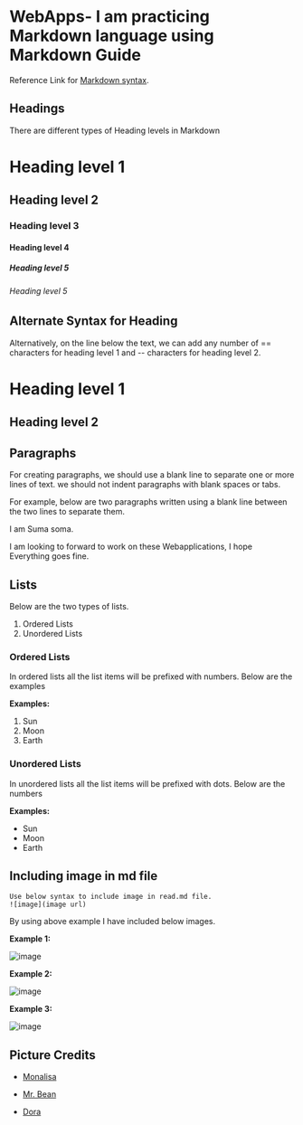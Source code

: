 # WebApps- I am practicing Markdown language using Markdown Guide
Reference Link for [Markdown syntax](https://www.markdownguide.org/basic-syntax).

## Headings
There are different types of Heading levels in Markdown
# Heading level 1
## Heading level 2
### Heading level 3
#### Heading level 4
##### Heading level 5
###### Heading level 5


## Alternate Syntax for Heading

Alternatively, on the line below the text, we can add any number of == characters for heading level 1 and -- characters for heading level 2.

Heading level 1
===============

Heading level 2
---------------


## Paragraphs
For creating paragraphs, we should use a blank line to separate one or more lines of text. we should not indent paragraphs with blank spaces or tabs.

For example, below are two paragraphs written using a blank line between the two lines to separate them.

I am Suma soma.

I am looking to forward to work on these Webapplications, I hope Everything goes fine.

## Lists

Below are the two types of lists. 

1. Ordered Lists
2. Unordered Lists

### Ordered Lists

In ordered lists all the list items will be prefixed with numbers. Below are the examples
 
 **Examples:**

1. Sun
2. Moon
3. Earth

### Unordered Lists

In unordered lists all the list items will be prefixed with dots. Below are the numbers

 **Examples:**
 
- Sun
- Moon
- Earth



## Including image in md file

```
Use below syntax to include image in read.md file.
![image](image url)
```

By using above example I have  included below images.

**Example 1:**

![image](https://images2.minutemediacdn.com/image/upload/c_crop,h_1914,w_2835,x_0,y_372/v1556647489/shape/mentalfloss/62280-mona_lisa-wiki.jpg?itok=Mo85fMQD)

**Example 2:**

![image](https://ca-times.brightspotcdn.com/dims4/default/1edfb66/2147483647/strip/true/crop/1600x900+0+0/resize/840x473!/quality/90/?url=https%3A%2F%2Fca-times.brightspotcdn.com%2Fa1%2F00%2F09ea3c31eb735038105e50a485ba%2Fla-la-et-rowan-atkinson-jpg-20150325)

**Example 3:**

![image](https://vignette.wikia.nocookie.net/doratheexplorer/images/3/3f/Dorapresent.png/revision/latest?cb=20190617231332)

## Picture Credits

- [Monalisa](https://images2.minutemediacdn.com/image/upload/c_crop,h_1914,w_2835,x_0,y_372/v1556647489/shape/mentalfloss/62280-mona_lisa-wiki.jpg?itok=Mo85fMQD)

- [Mr. Bean](https://ca-times.brightspotcdn.com/dims4/default/1edfb66/2147483647/strip/true/crop/1600x900+0+0/resize/840x473!/quality/90/?url=https%3A%2F%2Fca-times.brightspotcdn.com%2Fa1%2F00%2F09ea3c31eb735038105e50a485ba%2Fla-la-et-rowan-atkinson-jpg-20150325)

- [Dora](https://vignette.wikia.nocookie.net/doratheexplorer/images/3/3f/Dorapresent.png/revision/latest?cb=20190617231332)

 
